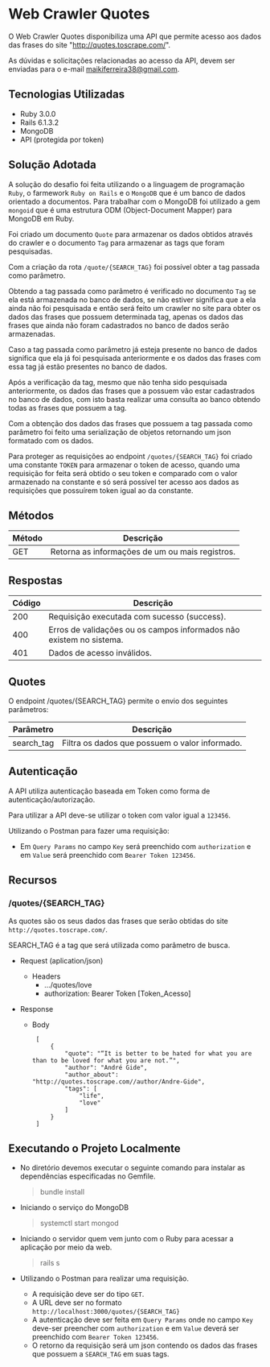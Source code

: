 # Web Crawler Quotes

O Web Crawler Quotes disponibiliza uma API que permite acesso aos dados das frases do site "http://quotes.toscrape.com/".

As dúvidas e solicitações relacionadas ao acesso da API, devem ser enviadas para o e-mail maikiferreira38@gmail.com.


## Tecnologias Utilizadas
- Ruby 3.0.0
- Rails 6.1.3.2
- MongoDB
- API (protegida por token)

## Solução Adotada

A solução do desafio foi feita utilizando o a linguagem de programação `Ruby`, o farmework `Ruby on Rails` e o `MongoDB` que é um banco de dados orientado a documentos. Para trabalhar com o MongoDB foi utilizado a gem `mongoid` que é uma estrutura ODM (Object-Document Mapper) para MongoDB em Ruby.

Foi criado um documento `Quote` para armazenar os dados obtidos através do crawler e o documento `Tag` para armazenar as tags que foram pesquisadas.

Com a criação da rota `/quote/{SEARCH_TAG}` foi possível obter a tag passada como parâmetro.

Obtendo a tag passada como parâmetro é verificado no documento `Tag` se ela está armazenada no banco de dados, se não estiver significa que a ela ainda não foi pesquisada e então será feito um crawler no site para obter os dados das frases que possuem determinada tag, apenas os dados das frases que ainda não foram cadastrados no banco de dados serão armazenadas.

Caso a tag passada como parâmetro já esteja presente no banco de dados significa que ela já foi pesquisada anteriormente e os dados das frases com essa tag já estão presentes no banco de dados.

Após a verificação da tag, mesmo que não tenha sido pesquisada anteriormente, os dados das frases que a possuem vão estar cadastrados no banco de dados, com isto basta realizar uma consulta ao banco obtendo todas as frases que possuem a tag.

Com a obtenção dos dados das frases que possuem a tag passada como parâmetro foi feito uma serialização de objetos retornando um json formatado com os dados.

Para proteger as requisições ao endpoint `/quotes/{SEARCH_TAG}` foi criado uma constante `TOKEN` para armazenar o token de acesso, quando uma requisição for feita será obtido o seu token e comparado com o valor armazenado na constante e só será possível ter acesso aos dados as requisições que possuírem token igual ao da constante.

## Métodos

|Método | Descrição|
|--------|-----------|
|GET     |Retorna as informações de um ou mais registros.|

## Respostas

|Código | Descrição|
--------|----------
|200 | Requisição executada com sucesso (success).
|400 | Erros de validações ou os campos informados não existem no sistema.
|401 | Dados de acesso inválidos.

## Quotes

O endpoint /quotes/{SEARCH_TAG} permite o envio dos seguintes parâmetros:

|Parâmetro | Descrição
-----------|-----------
|search_tag       | Filtra os dados que possuem o valor informado.

## Autenticação

A API utiliza autenticação baseada em Token como forma de autenticação/autorização.

Para utilizar a API deve-se utilizar o token com valor igual a `123456`. 

Utilizando o Postman para fazer uma requisição:

 - Em `Query Params` no campo `Key` será preenchido com `authorization` e em `Value` será preenchido com `Bearer Token 123456`.

## Recursos

### /quotes/{SEARCH_TAG}

As quotes são os seus dados das frases que serão obtidas do site `http://quotes.toscrape.com/`.

SEARCH_TAG é a tag que será utilizada como parâmetro de busca.

 - Request (aplication/json)
	 - Headers
		 - .../quotes/love
		 - authorization: Bearer Token [Token_Acesso]

- Response			
	-  Body
		
			[
			    {
			        "quote": "“It is better to be hated for what you are than to be loved for what you are not.”",
			        "author": "André Gide",
			        "author_about": "http://quotes.toscrape.com//author/Andre-Gide",
			        "tags": [
			            "life",
			            "love"
			        ]
			    }
			]
 
 ## Executando o Projeto Localmente

- No diretório devemos executar o seguinte comando para instalar as dependências especificadas no Gemfile.
	>  bundle install
	
- Iniciando o serviço do MongoDB 
	> systemctl start mongod

- Iniciando o servidor quem vem junto com o Ruby para acessar a aplicação por meio da web.
	> rails s

- Utilizando o Postman para realizar uma requisição.
	- A requisição deve ser do tipo `GET`.
	- A URL deve ser no formato `http://localhost:3000/quotes/{SEARCH_TAG}`
	- A autenticação deve ser feita em `Query Params` onde no campo `Key` deve-ser preencher com `authorization` e em `Value` deverá ser preenchido com `Bearer Token 123456`.
	- O retorno da requisição será um json contendo os dados das frases que possuem a `SEARCH_TAG` em suas tags. 
